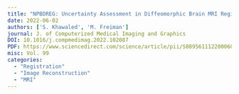 ```yaml
---
title: "NPBDREG: Uncertainty Assessment in Diffeomorphic Brain MRI Registration using a Non-parametric Bayesian Deep-Learning Based Approach"
date: 2022-06-02
authors: ['S. Khawaled', 'M. Freiman']
journal: J. of Computerized Medical Imaging and Graphics
DOI: 10.1016/j.compmedimag.2022.102087
PDF: https://www.sciencedirect.com/science/article/pii/S089561112200060X
misc: Vol. 99
categories:
  - "Registration"
  - "Image Reconstruction"
  - "MRI"
---
```

